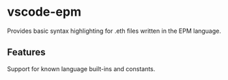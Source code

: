 # vscode-epm

Provides basic syntax highlighting for .eth files written in the EPM language.

## Features

Support for known language built-ins and constants.

